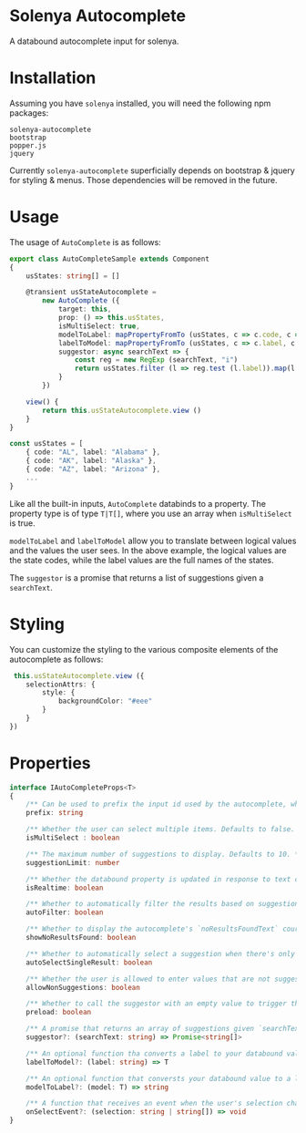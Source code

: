 # Solenya Autocomplete

A databound autocomplete input for solenya.

# Installation

Assuming you have `solenya` installed, you will need the following npm packages:

```
solenya-autocomplete
bootstrap
popper.js
jquery
```
Currently `solenya-autocomplete` superficially depends on bootstrap & jquery for styling & menus. Those dependencies will be removed in the future.

# Usage
The usage of `AutoComplete` is as follows:

```typescript
export class AutoCompleteSample extends Component
{
    usStates: string[] = []

    @transient usStateAutocomplete = 
        new AutoComplete ({
            target: this,
            prop: () => this.usStates,
            isMultiSelect: true,
            modelToLabel: mapPropertyFromTo (usStates, c => c.code, c => c.label),
            labelToModel: mapPropertyFromTo (usStates, c => c.label, c => c.code),
            suggestor: async searchText => {
                const reg = new RegExp (searchText, "i")
                return usStates.filter (l => reg.test (l.label)).map(l => l.label)
            }
        })

    view() {
        return this.usStateAutocomplete.view ()                  
    }
}

const usStates = [
    { code: "AL", label: "Alabama" },
    { code: "AK", label: "Alaska" },
    { code: "AZ", label: "Arizona" },
    ...
}
```

Like all the built-in inputs, `AutoComplete` databinds to a property. The property type is of type `T|T[]`, where you use an array when `isMultiSelect` is true.

`modelToLabel` and `labelToModel` allow you to translate between logical values and the values the user sees. In the above example, the logical values are the state codes, while the label values are the full names of the states.

The `suggestor` is a promise that returns a list of suggestions given a `searchText`.

# Styling

You can customize the styling to the various composite elements of the autocomplete as follows:

```typescript
 this.usStateAutocomplete.view ({         
    selectionAttrs: {
        style: {
            backgroundColor: "#eee"                        
        }
    }
})            
```

# Properties

```typescript
interface IAutoCompleteProps<T>
{
    /** Can be used to prefix the input id used by the autocomplete, which is based on the property name the autocomplete is bound to. */
    prefix: string 

    /** Whether the user can select multiple items. Defaults to false. */
    isMultiSelect : boolean

    /** The maximum number of suggestions to display. Defaults to 10. */
    suggestionLimit: number

    /** Whether the databound property is updated in response to text changes. True by default. If set to false, you will need to call the autocomplete's autocomplete() method to manually trigger the autocomplete. */
    isRealtime: boolean

    /** Whether to automatically filter the results based on suggestions returned. Defaults to true, meaning that by default the suggestor doesn't need to filter the list it returns. */
    autoFilter: boolean

    /** Whether to display the autocomplete's `noResultsFoundText` courtesy message when no results are found. */
    showNoResultsFound: boolean

    /** Whether to automatically select a suggestion when there's only a single possible suggestion that matches the current input text.  */
    autoSelectSingleResult: boolean

    /** Whether the user is allowed to enter values that are not suggestions. */
    allowNonSuggestions: boolean

    /** Whether to call the suggestor with an empty value to trigger the suggestor loading and caching its values. */
    preload: boolean

    /** A promise that returns an array of suggestions given `searchText`. If `autoFilter` is `true` then filtering will be automatically applied, albeit potentially less efficiently or correctly than if you filter yourself.` */
    suggestor?: (searchText: string) => Promise<string[]>

    /** An optional function tha converts a label to your databound value. */
    labelToModel?: (label: string) => T

    /** An optional function that conversts your databound value to a label. */
    modelToLabel?: (model: T) => string

    /** A function that receives an event when the user's selection changes. */
    onSelectEvent?: (selection: string | string[]) => void    
} 
```